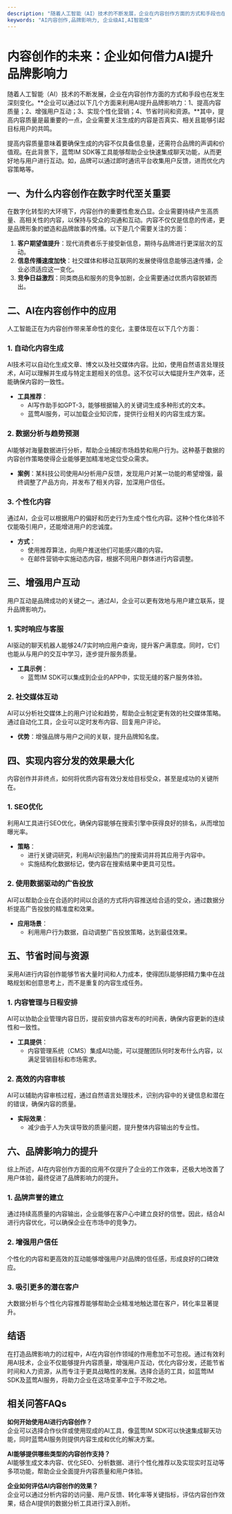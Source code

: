 ```yaml
---
description: "随着人工智能（AI）技术的不断发展，企业在内容创作方面的方式和手段也在发生深刻变化。**企业可以通过以下几个方面来利用AI提升品牌影响力：1、提高内容质量；2、增强用户互动；3、实现个性化营销；4、节省时间和资源。**其中，提高内容质量是最重要的一点，企业需要关注生成的内容是否真实、相关且能够引起目标用户的共鸣。"
keywords: "AI内容创作,品牌影响力, 企业级AI,AI智能体"
---
```

# 内容创作的未来：企业如何借力AI提升品牌影响力

随着人工智能（AI）技术的不断发展，企业在内容创作方面的方式和手段也在发生深刻变化。**企业可以通过以下几个方面来利用AI提升品牌影响力：1、提高内容质量；2、增强用户互动；3、实现个性化营销；4、节省时间和资源。**其中，提高内容质量是最重要的一点，企业需要关注生成的内容是否真实、相关且能够引起目标用户的共鸣。

提高内容质量意味着要确保生成的内容不仅具备信息量，还需符合品牌的声调和价值观。在此背景下，蓝莺IM SDK等工具能够帮助企业快速集成聊天功能，从而更好地与用户进行互动。如，品牌可以通过即时通讯平台收集用户反馈，进而优化内容策略等。

## 一、为什么内容创作在数字时代至关重要

在数字化转型的大环境下，内容创作的重要性愈发凸显。企业需要持续产生高质量、高相关性的内容，以保持与受众的沟通和互动。内容不仅仅是信息的传递，更是品牌形象的塑造和品牌故事的传播。以下是几个需要关注的方面：

1. **客户期望值提升**：现代消费者乐于接受新信息，期待与品牌进行更深层次的互动。
2. **信息传播速度加快**：社交媒体和移动互联网的发展使得信息能够迅速传播，企业必须适应这一变化。
3. **竞争日益激烈**：同类商品和服务的竞争加剧，企业需要通过优质内容脱颖而出。

## 二、AI在内容创作中的应用

人工智能正在为内容创作带来革命性的变化，主要体现在以下几个方面：

### 1. 自动化内容生成

AI技术可以自动化生成文章、博文以及社交媒体内容。比如，使用自然语言处理技术，AI可以理解并生成与特定主题相关的信息。这不仅可以大幅提升生产效率，还能确保内容的一致性。

- **工具推荐**：
  - AI写作助手如GPT-3，能够根据输入的关键词生成多种形式的文本。
  - 蓝莺AI服务，可以加载企业知识库，提供行业相关的内容生成方案。

### 2. 数据分析与趋势预测

AI能够对海量数据进行分析，帮助企业捕捉市场趋势和用户行为。这种基于数据的内容创作策略使得企业能够更加精准地定位受众需求。

- **案例**：某科技公司使用AI分析用户反馈，发现用户对某一功能的希望增强，最终调整了产品方向，并发布了相关内容，加深用户信任。

### 3. 个性化内容

通过AI，企业可以根据用户的偏好和历史行为生成个性化内容。这种个性化体验不仅能吸引用户，还能增进用户的忠诚度。

- **方式**：
  - 使用推荐算法，向用户推送他们可能感兴趣的内容。
  - 在邮件营销中实施动态内容，根据不同用户群体进行内容调整。

## 三、增强用户互动

用户互动是品牌成功的关键之一。通过AI，企业可以更有效地与用户建立联系，提升品牌影响力。

### 1. 实时响应与客服

AI驱动的聊天机器人能够24/7实时响应用户查询，提升客户满意度。同时，它们也能从与用户的交互中学习，逐步提升服务质量。

- **工具示例**：
  - 蓝莺IM SDK可以集成到企业的APP中，实现无缝的客户服务体验。

### 2. 社交媒体互动

AI可以分析社交媒体上的用户讨论和趋势，帮助企业制定更有效的社交媒体策略。通过自动化工具，企业可以定时发布内容、回复用户评论。

- **优势**：增强品牌与用户之间的关联，提升品牌知名度。

## 四、实现内容分发的效果最大化

内容创作并非终点，如何将优质内容有效分发给目标受众，甚至是成功的关键所在。

### 1. SEO优化

利用AI工具进行SEO优化，确保内容能够在搜索引擎中获得良好的排名，从而增加曝光率。

- **策略**：
  - 进行关键词研究，利用AI识别最热门的搜索词并将其应用于内容中。
  - 实施结构化数据标记，使内容在搜索结果中更具可见性。

### 2. 使用数据驱动的广告投放

AI可以帮助企业在合适的时间以合适的方式将内容推送给合适的受众，通过数据分析提高广告投放的精准度和效果。

- **应用场景**：
  - 利用用户行为数据，自动调整广告投放策略，达到最佳效果。

## 五、节省时间与资源

采用AI进行内容创作能够节省大量时间和人力成本，使得团队能够把精力集中在战略规划和创意思考上，而不是重复的内容生成任务。

### 1. 内容管理与日程安排

AI可以协助企业管理内容日历，提前安排内容发布的时间表，确保内容更新的连续性和一致性。

- **工具提供**：
  - 内容管理系统（CMS）集成AI功能，可以提醒团队何时发布什么内容，以满足营销目标和市场需求。

### 2. 高效的内容审核

AI可以辅助内容审核过程，通过自然语言处理技术，识别内容中的关键信息和潜在的错误，确保内容的质量。

- **实际效果**：
  - 减少由于人为失误导致的质量问题，提升整体内容输出的专业性。

## 六、品牌影响力的提升

综上所述，AI在内容创作方面的应用不仅提升了企业的工作效率，还极大地改善了用户体验，最终促进了品牌影响力的提升。

### 1. 品牌声誉的建立

通过持续高质量的内容输出，企业能够在客户心中建立良好的信誉。因此，结合AI进行内容优化，可以确保企业在市场中的竞争力。

### 2. 增强用户信任

个性化的内容和更高效的互动能够增强用户对品牌的信任感，形成良好的口碑效应。

### 3. 吸引更多的潜在客户

大数据分析与个性化内容推荐能够帮助企业精准地触达潜在客户，转化率显著提升。

## 结语

在打造品牌影响力的过程中，AI在内容创作领域的作用愈加不可忽视。通过有效利用AI技术，企业不仅能够提升内容质量，增强用户互动，优化内容分发，还能节省时间和人力资源，从而专注于更具战略性的发展。选择合适的工具，如蓝莺IM SDK及蓝莺AI服务，将助力企业在这场变革中立于不败之地。

## 相关问答FAQs

**如何开始使用AI进行内容创作？**  
企业可以选择合作伙伴或使用现成的AI工具，像蓝莺IM SDK可以快速集成聊天功能，同时蓝莺AI服务则提供内容生成和优化的解决方案。

**AI能够提供哪些类型的内容创作支持？**  
AI能够生成文本内容、优化SEO、分析数据、进行个性化推荐以及实现实时互动等多项功能，帮助企业全面提升内容质量和用户体验。

**企业如何评估AI内容创作的效果？**  
企业可以通过分析内容的访问量、用户反馈、转化率等关键指标，评估内容创作效果，结合AI提供的数据分析工具进行深入剖析。

